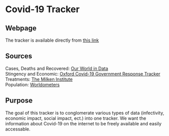# Covid-19 Tracker

## Webpage
The tracker is available directly from [this link](covid.visceraltd.com)

## Sources
Cases, Deaths and Recovered: [Our World in Data](https://covid.ourworldindata.org)\
Stingency and Economic: [Oxford Covid-19 Government Response Tracker](https://github.com/OxCGRT/covid-policy-tracker)\
Treatments: [The Milken Institute](https://milkeninstitute.org/covid-19-tracker)\
Population: [Worldometers](https://www.worldometers.info/world-population)

## Purpose
The goal of this tracker is to conglomerate various types of data (infectivity, economic impact, social impact, ect.) into one tracker.
We want the information about Covid-19 on the internet to be freely available and easily accessable.
